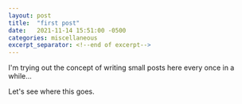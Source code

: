 ```yaml
---
layout: post
title:  "first post"
date:   2021-11-14 15:51:00 -0500
categories: miscellaneous
excerpt_separator: <!--end of excerpt-->
---
```


I'm trying out the concept of writing small posts here every once in a while...

<!--end of excerpt-->

Let's see where this goes.
